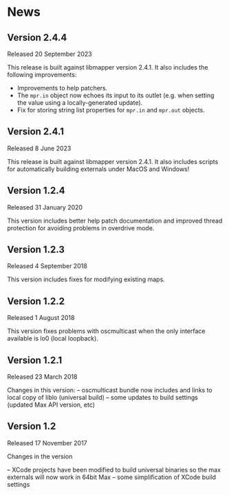 # News

## Version 2.4.4

Released 20 September 2023

This release is built against libmapper version 2.4.1. It also includes the following improvements:

- Improvements to help patchers.
- The `mpr.in` object now echoes its input to its outlet (e.g. when setting the value using a locally-generated update).
- Fix for storing string list properties for `mpr.in` and `mpr.out` objects. 

## Version 2.4.1

Released 8 June 2023

This release is built against libmapper version 2.4.1. It also includes scripts for automatically building externals under MacOS and Windows!

## Version 1.2.4

Released 31 January 2020

This version includes better help patch documentation and improved thread protection for avoiding problems in overdrive mode.

## Version 1.2.3

Released 4 September 2018

This version includes fixes for modifying existing maps.

## Version 1.2.2

Released 1 August 2018

This version fixes problems with oscmulticast when the only interface available is lo0 (local loopback).

## Version 1.2.1

Released 23 March 2018

Changes in this version:
– oscmulticast bundle now includes and links to local copy of liblo (universal build)
– some updates to build settings (updated Max API version, etc)

## Version 1.2

Released 17 November 2017

Changes in the version

– XCode projects have been modified to build universal binaries so the max externals will now work in 64bit Max
– some simplification of XCode build settings
